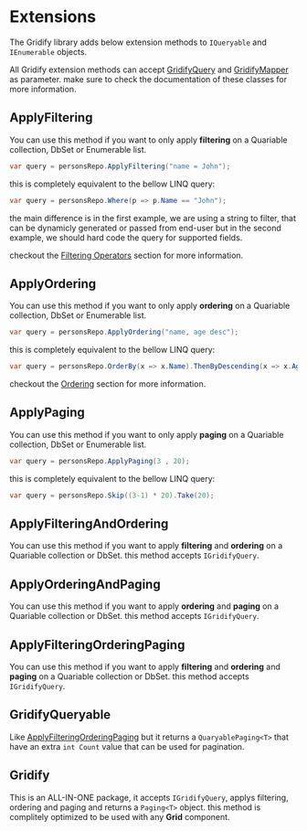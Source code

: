 # Extensions
The Gridify library adds below extension methods to `IQueryable` and `IEnumerable` objects.

All Gridify extension methods can accept [GridifyQuery](./gridifyQuery.md) and [GridifyMapper](./gridifyMapper.md) as parameter.
make sure to check the documentation of these classes for more information.


## ApplyFiltering
You can use this method if you want to only apply **filtering** on a Quariable collection, DbSet or Enumerable list.

``` csharp
var query = personsRepo.ApplyFiltering("name = John");
```
this is completely equivalent to the bellow LINQ query:
``` csharp
var query = personsRepo.Where(p => p.Name == "John");
```

the main difference is in the first example, we are using a string to filter, that can be dynamicly generated or passed from end-user but in the second example, we should hard code the query for supported fields.

checkout the [Filtering Operators](./filtering.md) section for more information.

## ApplyOrdering
You can use this method if you want to only apply **ordering** on a Quariable collection, DbSet or Enumerable list.

``` csharp
var query = personsRepo.ApplyOrdering("name, age desc");
```
this is completely equivalent to the bellow LINQ query:
``` csharp
var query = personsRepo.OrderBy(x => x.Name).ThenByDescending(x => x.Age);
```
checkout the [Ordering](./ordering.md) section for more information.

## ApplyPaging
You can use this method if you want to only apply **paging** on a Quariable collection, DbSet or Enumerable list.

``` csharp
var query = personsRepo.ApplyPaging(3 , 20);
```
this is completely equivalent to the bellow LINQ query:
``` csharp
var query = personsRepo.Skip((3-1) * 20).Take(20);
```

## ApplyFilteringAndOrdering
You can use this method if you want to apply **filtering** and **ordering** on a Quariable collection or DbSet. this method accepts `IGridifyQuery`.

## ApplyOrderingAndPaging
You can use this method if you want to apply **ordering** and **paging** on a Quariable collection or DbSet. this method accepts `IGridifyQuery`.

## ApplyFilteringOrderingPaging
You can use this method if you want to apply  **filtering** and **ordering** and **paging** on a Quariable collection or DbSet. this method accepts `IGridifyQuery`.

## GridifyQueryable
Like [ApplyFilteringOrderingPaging](#ApplyFilteringOrderingPaging) but it returns a `QuaryablePaging<T>` that have an extra `int Count` value that can be used for pagination.

## Gridify
This is an ALL-IN-ONE package, it accepts `IGridifyQuery`, applys filtering, ordering and paging and returns a `Paging<T>` object.
this method is complitely optimized to be used with any **Grid** component.


